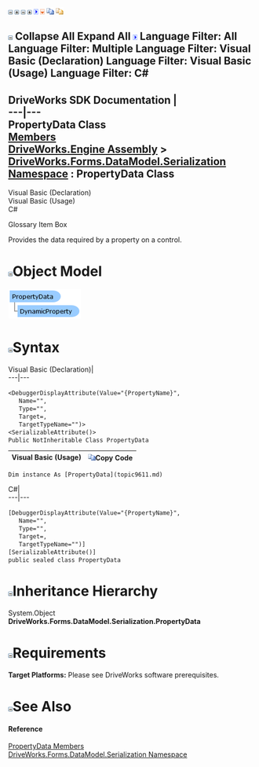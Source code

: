![](dotnetimages/collapse.gif) ![](dotnetimages/expand.gif) ![](dotnetimages/collapse.gif) ![](dotnetimages/expand.gif) ![](dotnetimages/drpdown.gif) ![](dotnetimages/drpdown_orange.gif) ![](dotnetimages/copycode.gif) ![](dotnetimages/copycodeHighlight.gif)

![](dotnetimages/collapse.gif) Collapse All Expand All ![](dotnetimages/drpdown.gif) Language Filter: All  Language Filter: Multiple  Language Filter: Visual Basic (Declaration) Language Filter: Visual Basic (Usage) Language Filter: C#  
---  
DriveWorks SDK Documentation  |   
---|---  
PropertyData Class   
[Members](topic9612.md)   
[DriveWorks.Engine Assembly](topic2156.md) > [DriveWorks.Forms.DataModel.Serialization Namespace](topic9591.md) : PropertyData Class  
---  
  
Visual Basic (Declaration)    
Visual Basic (Usage)    
C# 

Glossary Item Box

Provides the data required by a property on a control. 

# ![](dotnetimages/collapse.gif)Object Model

![](dotnetdiagramimages/image459.png)

# ![](dotnetimages/collapse.gif)Syntax

Visual Basic (Declaration)|   
---|---  
      
    
    <DebuggerDisplayAttribute(Value="{PropertyName}", 
       Name="", 
       Type="", 
       Target=, 
       TargetTypeName="")>
    <SerializableAttribute()>
    Public NotInheritable Class PropertyData   
  
Visual Basic (Usage)| ![](dotnetimages/copycode.gif)Copy Code  
---|---  
      
    
    Dim instance As [PropertyData](topic9611.md)  
  
C#|   
---|---  
      
    
    [DebuggerDisplayAttribute(Value="{PropertyName}", 
       Name="", 
       Type="", 
       Target=, 
       TargetTypeName="")]
    [SerializableAttribute()]
    public sealed class PropertyData   
  
# ![](dotnetimages/collapse.gif)Inheritance Hierarchy

System.Object  
**DriveWorks.Forms.DataModel.Serialization.PropertyData**  


# ![](dotnetimages/collapse.gif)Requirements

**Target Platforms:** Please see DriveWorks software prerequisites.

# ![](dotnetimages/collapse.gif)See Also

#### Reference

[PropertyData Members](topic9612.md)   
[DriveWorks.Forms.DataModel.Serialization Namespace](topic9591.md)



